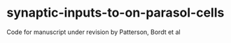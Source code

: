 # synaptic-inputs-to-on-parasol-cells
Code for manuscript under revision by Patterson, Bordt et al 

